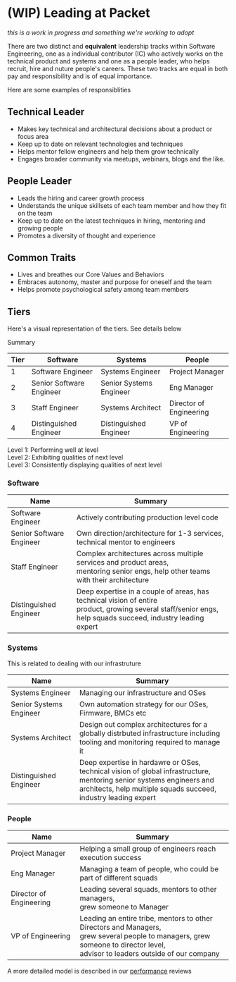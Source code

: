 # (WIP) Leading at Packet
_this is a work in progress and something we're working to adopt_

There are two distinct and __equivalent__ leadership tracks within Software Engineering, one as a  individual contributor (IC) who actively works on the technical product and systems and one as a people leader, who helps recruit, hire and nuture people's careers.  These two tracks are equal in both pay and responsibility and is of equal importance.

Here are some examples of responsiblities

## Technical Leader

* Makes key technical and architectural decisions about a product or focus area
* Keep up to date on relevant technologies and techniques
* Helps mentor fellow engineers and help them grow technically
* Engages broader community via meetups, webinars, blogs and the like.

## People Leader

* Leads the hiring and career growth process
* Understands the unique skillsets of each team member and how they fit on the team
* Keep up to date on the latest techniques in hiring, mentoring and growing people
* Promotes a diversity of thought and experience

## Common Traits

* Lives and breathes our Core Values and Behaviors
* Embraces autonomy, master and purpose for oneself and the team
* Helps promote psychological safety among team members

## Tiers

Here's a visual representation of the tiers.  See details below

Summary

Tier | Software  | Systems | People
---- |--------- | ------ | ----
1 | Software Engineer | Systems Engineer | Project Manager
2 | Senior Software Engineer | Senior Systems Engineer | Eng Manager
3 | Staff Engineer | Systems Architect | Director of Engineering
4 | Distinguished Engineer | Distinguished Engineer | VP of Engineering

Level 1: Performing well at level    
Level 2: Exhibiting qualities of next level   
Level 3: Consistently displaying qualities of next level   

### Software

Name  | Summary
--------- | ------
Software Engineer | Actively contributing production level code
Senior Software Engineer | Own direction/architecture for 1-3 services, technical mentor to engineers
Staff Engineer | Complex architectures across multiple services and product areas,<br> mentoring senior engs, help other teams with their architecture
Distinguished Engineer | Deep expertise in a couple of areas, has technical vision of entire<br> product, growing several staff/senior engs, help squads succeed, industry leading expert

### Systems

This is related to dealing with our infrastruture

Name  | Summary
--------- | ------
Systems Engineer | Managing our infrastructure and OSes
Senior Systems Engineer | Own automation strategy for our OSes, Firmware, BMCs etc
Systems Architect | Design out complex architectures for a globally distrbuted infrastructure including<br> tooling and monitoring required to manage it
Distinguished Engineer | Deep expertise in hardawre or OSes, technical vision of global infrastructure,<br>mentoring senior systems engineers and architects, help multiple squads succeed, <br>industry leading expert


### People

Name | Summary
--------- | ----
Project Manager | Helping a small group of engineers reach execution success
Eng Manager | Managing a team of people, who could be part of different squads
Director of Engineering | Leading several squads, mentors to other managers,<br> grew someone to Manager
VP of Engineering | Leading an entire tribe, mentors to other Directors and Managers,<br> grew several people to managers, grew someone to director level,<br> advisor to leaders outside of our company

A more detailed model is described in our [performance](perf.md) reviews